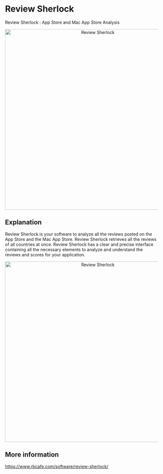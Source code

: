 # Review Sherlock

Review Sherlock : App Store and Mac App Store Analysis

<p align="center">
  <img src="https://www.rbcafe.com/wp-content/uploads/RS.jpg" alt="Review Sherlock" width="596">
</p>

## Explanation

Review Sherlock is your software to analyze all the reviews posted on the App Store and the Mac App Store. Review Sherlock retrieves all the reviews of all countries at once. Review Sherlock has a clear and precise interface containing all the necessary elements to analyze and understand the reviews and scores for your application.

<p align="center">
 <img src="https://www.rbcafe.com/wp-content/uploads/rs_en_1-632x395.jpg" alt="Review Sherlock" width="596">
</p>

## More information 

https://www.rbcafe.com/software/review-sherlock/
